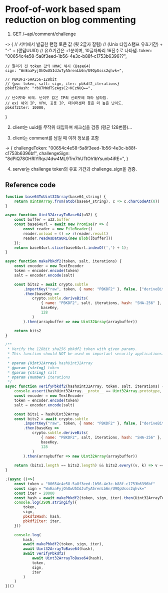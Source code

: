 
# Proof-of-work based spam reduction on blog commenting

1. GET /~api/comment/challenge

-> {
    // 서버에서 발급한 랜덤 토큰 값 (뒷 2글자 잘림)
    // (Unix 타임스탬프 유효기간) + "-" + (랜덤UUID)
    // 유효기간은 +1분이며, 10글자짜리 16진수로 나타냄.
    token: "00654c4e58-5a8f3eed-1b56-4e3c-b88f-c1753b6396??",

    // 잘리기 전 token 값의 HMAC 해시 (Base64)
    sign: "WnEaaFyjOhOwU5IdJuTyA5renLb6n/U9QpUsss2qhvk=",

    // PBKDF2-SHA256-128bit
    // {pw: token, salt: sign, iter: pbkdf2_iterations}
    pbkdf2Hash: "rb87MWdTSzAgsC2+KCzNUQ==",
    
    // 난이도와 비례. 난이도 값은 IP의 신뢰도에 따라 달라짐.
    // ex) 해외 IP, VPN, 공용 IP, 데이터센터 등은 더 높은 난이도.
    pbkdf2Iter: 10000,
}

2. client는 uuid를 무작위 대입하며 체크섬을 검증 (평균 128번쯤)...

3. client는 comment를 남길 때 이하 정보를 포함

-> {
    challengeToken: "00654c4e58-5a8f3eed-1b56-4e3c-b88f-c1753b6396bf",
    challengeSign: "8dPiQ78GHRlYRqrJ4dw4ML9Tm7hUTtOh1bYsunb4iRE=",
}

4. server는 challenge token의 유효 기간과 challenge_sign을 검증.


## Reference code
```js
function base64ToUint32Array(base64_string) {
    return Uint8Array.from(atob(base64_string), c => c.charCodeAt(0))
}

async function Uint32ArrayToBase64(u32) {
    const buffer = u32.buffer
    const base64url = await new Promise(r => {
        const reader = new FileReader()
        reader.onload = () => r(reader.result)
        reader.readAsDataURL(new Blob([buffer]))
    });
    return base64url.slice(base64url.indexOf(',') + 1);
}

async function makePbkdf2(token, salt, iterations) {
    const encoder = new TextEncoder
    token = encoder.encode(token)
    salt = encoder.encode(salt)

    const bits2 = await crypto.subtle
        .importKey("raw", token, { name: "PBKDF2" }, false, ["deriveBits"])
        .then(baseKey =>
            crypto.subtle.deriveBits(
                { name: "PBKDF2", salt, iterations, hash: "SHA-256" },
                baseKey,
                128
            )
        ).then(arraybuffer => new Uint32Array(arraybuffer))

    return bits2
}

/** 
 * Verify the 128bit sha256 pbkdf2 token with given params.
 * This function should NOT be used on important security applications.
 * 
 * @param {Uint32Array} hashUint32Array
 * @param {string} token
 * @param {string} salt
 * @param {number} iterations 
 */
async function verifyPbkdf2(hashUint32Array, token, salt, iterations) {
    console.assert(hashUint32Array.__proto__ == Uint32Array.prototype, "Invalid type of hashUint32Array")
    const encoder = new TextEncoder
    token = encoder.encode(token)
    salt = encoder.encode(salt)

    const bits1 = hashUint32Array
    const bits2 = await crypto.subtle
        .importKey("raw", token, { name: "PBKDF2" }, false, ["deriveBits"])
        .then(baseKey =>
            crypto.subtle.deriveBits(
                { name: "PBKDF2", salt, iterations, hash: "SHA-256" },
                baseKey,
                128
            )
        ).then(arraybuffer => new Uint32Array(arraybuffer))
    
    return (bits1.length == bits2.length) && bits2.every((v, k) => v === bits1[k])
}

;(async ()=>{
    const token = "00654c4e58-5a8f3eed-1b56-4e3c-b88f-c1753b6396bf"
    const sign = "WnEaaFyjOhOwU5IdJuTyA5renLb6n/U9QpUsss2qhvk="
    const iter = 20000
    const hash = await makePbkdf2(token, sign, iter).then(Uint32ArrayToBase64)
    console.log(JSON.stringify({
        token,
        sign,
        pbkdf2Hash: hash,
        pbkdf2Iter: iter,
    }))

    console.log(
        hash,
        await makePbkdf2(token, sign, iter),
        await Uint32ArrayToBase64(hash),
        await verifyPbkdf2(
            await Uint32ArrayToBase64(hash),
            token,
            sign,
            iter
        )
    )
})()

```